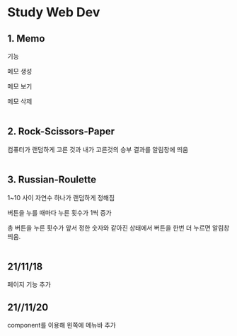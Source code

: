 # Study Web Dev

## 1. Memo
기능

메모 생성

메모 보기

메모 삭제
<br />
<br />
## 2. Rock-Scissors-Paper
컴퓨터가 랜덤하게 고른 것과 내가 고른것의 승부 결과를 알림창에 띄움
<br />
<br />

## 3. Russian-Roulette
1~10 사이 자연수 하나가 랜덤하게 정해짐

버튼을 누를 때마다 누른 횟수가 1씩 증가

총 버튼을 누른 횟수가 앞서 정한 숫자와 같아진 상태에서 버튼을 한번 더 누르면 알림창 띄움.
<br />
<br />

## 21/11/18
페이지 기능 추가

## 21//11/20
component를 이용해 왼쪽에 메뉴바 추가